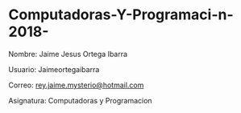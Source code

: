 # Computadoras-Y-Programaci-n-2018-

Nombre: Jaime Jesus Ortega Ibarra

Usuario: Jaimeortegaibarra

Correo: rey.jaime.mysterio@hotmail.com

Asignatura: Computadoras y Programacion
